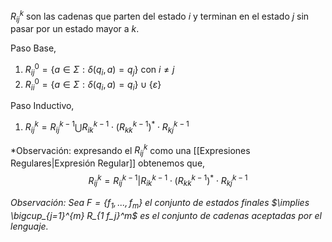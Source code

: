 $R_{ij}^k$ son las cadenas que parten del estado $i$ y terminan en el estado $j$ sin pasar por un estado mayor a $k$.

Paso Base,
1. $R_{ij}^0=\{a \in \Sigma: \delta(q_i, a) = q_j \}$ con $i \neq j$
2. $R_{ii}^0=\{a \in \Sigma: \delta(q_i, a) = q_i \} \cup \{ \varepsilon \}$

Paso Inductivo,
1. $R_{ij}^k=R_{ij}^{k-1} \bigcup R_{ik}^{k-1} \cdot (R_{kk}^{k-1})^* \cdot R_{kj}^{k-1}$

*Observación: expresando el $R_{ij}^k$ como una [[Expresiones Regulares|Expresión Regular]] obtenemos que,
$$R_{ij}^k=R_{ij}^{k-1} | R_{ik}^{k-1} \cdot (R_{kk}^{k-1})^* \cdot R_{kj}^{k-1}$$

*Observación: Sea $F=\{f_1,...,f_m\}$ el conjunto de estados finales $\implies \bigcup_{j=1}^{m} R_{1 f_j}^m$ es el conjunto de cadenas aceptadas por el lenguaje.*
